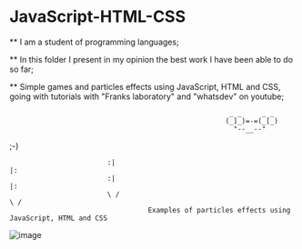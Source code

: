 # JavaScript-HTML-CSS <br />

** I am a student of programming languages;<br>

** In this folder I present in my opinion the best work I have been able to do so far;</br>

** Simple games and particles effects using JavaScript, HTML and CSS, going with tutorials with "Franks laboratory" and "whatsdev" on youtube;

>
                                                          _ _     _ _
                                                         (_]_)=-=(_[_)
                                                           "--__--"

;-)
        
                            :|                                                                            |:
                            :|                                                                            |:
                            \ /                                                                          \ /
                                      Examples of particles effects using JavaScript, HTML and CSS

![image]( https://github.com/nataliaas/JavaScript-HTML-CSS/blob/main/PixelsFlowEffect-Google-Chrome-2021-04-25-11-25-54_2.gif) 
